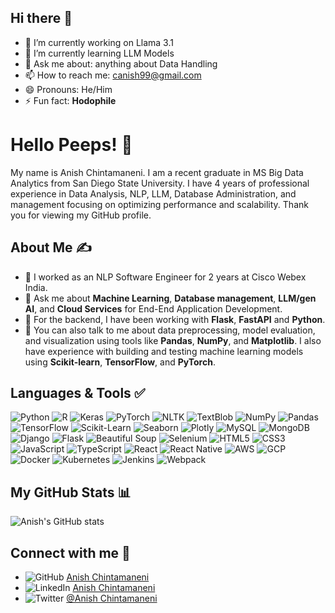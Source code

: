 ## Hi there 👋

- 🔭 I’m currently working on Llama 3.1
- 🌱 I’m currently learning LLM Models
- 💬 Ask me about: anything about Data Handling 
- 📫 How to reach me: canish99@gmail.com
- 😄 Pronouns: He/Him
- ⚡ Fun fact: **Hodophile**

# Hello Peeps! 👋
My name is Anish Chintamaneni. I am a recent graduate in MS Big Data Analytics from San Diego State University. I have 4 years of professional experience in Data Analysis, NLP, LLM, Database Administration, and management focusing on optimizing performance and scalability. Thank you for viewing my GitHub profile.

## About Me ✍
- 🔭 I worked as an NLP Software Engineer for 2 years at Cisco Webex India.
- 💬 Ask me about **Machine Learning**, **Database management**, **LLM/gen AI**, and **Cloud Services** for End-End Application Development.
- 💬 For the backend, I have been working with **Flask**, **FastAPI** and **Python**.
- 💬 You can also talk to me about data preprocessing, model evaluation, and visualization using tools like **Pandas**, **NumPy**, and **Matplotlib**. I also have experience with building and testing machine learning models using **Scikit-learn**, **TensorFlow**, and **PyTorch**.


## Languages & Tools ✅
![Python](https://img.shields.io/badge/-Python-3776AB?logo=python&logoColor=white&style=flat)
![R](https://img.shields.io/badge/-R-276DC3?logo=r&logoColor=white&style=flat)
![Keras](https://img.shields.io/badge/-Keras-D00000?logo=keras&logoColor=white&style=flat)
![PyTorch](https://img.shields.io/badge/-PyTorch-EE4C2C?logo=pytorch&logoColor=white&style=flat)
![NLTK](https://img.shields.io/badge/-NLTK-3974A4?logo=python&logoColor=white&style=flat)
![TextBlob](https://img.shields.io/badge/-TextBlob-FFD43B?logo=python&logoColor=black&style=flat)
![NumPy](https://img.shields.io/badge/-NumPy-013243?logo=numpy&logoColor=white&style=flat)
![Pandas](https://img.shields.io/badge/-Pandas-150458?logo=pandas&logoColor=white&style=flat)
![TensorFlow](https://img.shields.io/badge/-TensorFlow-FF6F00?logo=tensorflow&logoColor=white&style=flat)
![Scikit-Learn](https://img.shields.io/badge/-Scikit--Learn-F7931E?logo=scikit-learn&logoColor=white&style=flat)
![Seaborn](https://img.shields.io/badge/-Seaborn-3776AB?logo=python&logoColor=white&style=flat)
![Plotly](https://img.shields.io/badge/-Plotly-3F4F75?logo=plotly&logoColor=white&style=flat)
![MySQL](https://img.shields.io/badge/-MySQL-4479A1?logo=mysql&logoColor=white&style=flat)
![MongoDB](https://img.shields.io/badge/-MongoDB-47A248?logo=mongodb&logoColor=white&style=flat)
![Django](https://img.shields.io/badge/-Django-092E20?logo=django&logoColor=white&style=flat)
![Flask](https://img.shields.io/badge/-Flask-000000?logo=flask&logoColor=white&style=flat)
![Beautiful Soup](https://img.shields.io/badge/-Beautiful%20Soup-FF69B4?logo=python&logoColor=white&style=flat)
![Selenium](https://img.shields.io/badge/-Selenium-43B02A?logo=selenium&logoColor=white&style=flat)
![HTML5](https://img.shields.io/badge/-HTML5-E34F26?logo=html5&logoColor=white&style=flat)
![CSS3](https://img.shields.io/badge/-CSS3-1572B6?logo=css3&logoColor=white&style=flat)
![JavaScript](https://img.shields.io/badge/-JavaScript-F7DF1E?logo=javascript&logoColor=black&style=flat)
![TypeScript](https://img.shields.io/badge/-TypeScript-3178C6?logo=typescript&logoColor=white&style=flat)
![React](https://img.shields.io/badge/-React-61DAFB?logo=react&logoColor=black&style=flat)
![React Native](https://img.shields.io/badge/-React%20Native-61DAFB?logo=react&logoColor=black&style=flat)
![AWS](https://img.shields.io/badge/-AWS-232F3E?logo=amazon-aws&logoColor=white&style=flat)
![GCP](https://img.shields.io/badge/-Google%20Cloud-4285F4?logo=google-cloud&logoColor=white&style=flat)
![Docker](https://img.shields.io/badge/-Docker-2496ED?logo=docker&logoColor=white&style=flat)
![Kubernetes](https://img.shields.io/badge/-Kubernetes-326CE5?logo=kubernetes&logoColor=white&style=flat)
![Jenkins](https://img.shields.io/badge/-Jenkins-D24939?logo=jenkins&logoColor=white&style=flat)
![Webpack](https://img.shields.io/badge/-Webpack-8DD6F9?logo=webpack&logoColor=black&style=flat)

## My GitHub Stats 📊
![Anish's GitHub stats](https://github-readme-stats.vercel.app/api?username=canish26&show_icons=true&theme=radical)

## Connect with me 🤝
- ![GitHub](https://img.shields.io/badge/-GitHub-181717?logo=github&logoColor=white&style=flat) [Anish Chintamaneni](https://github.com/canish26)
- ![LinkedIn](https://img.shields.io/badge/-LinkedIn-0A66C2?logo=linkedin&logoColor=white&style=flat) [Anish Chintamaneni](https://www.linkedin.com/in/anish-chintamaneni-736789160/)
- ![Twitter](https://img.shields.io/badge/-Twitter-1DA1F2?logo=twitter&logoColor=white&style=flat) [@Anish Chintamaneni](https://x.com/CAnish5791)
